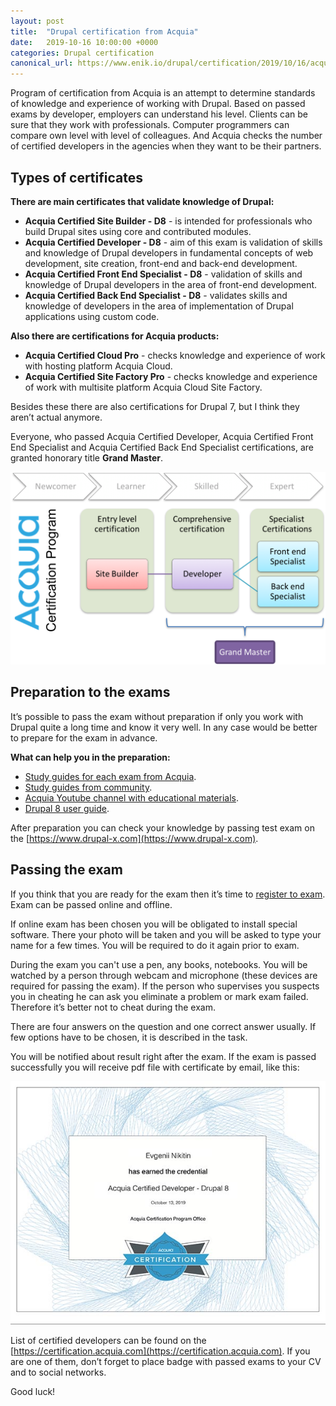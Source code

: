 ```yaml
---
layout: post
title:  "Drupal certification from Acquia"
date:   2019-10-16 10:00:00 +0000
categories: Drupal certification
canonical_url: https://www.enik.io/drupal/certification/2019/10/16/acquia-certification.html
---
```

Program of certification from Acquia is an attempt to determine standards of knowledge and experience of working with Drupal. Based on passed exams by developer, employers can understand his level. Clients can be sure that they work with professionals. Computer programmers can compare own level with level of colleagues. And Acquia checks the number of certified developers in the agencies when they want to be their partners.

## Types of certificates

**There are main certificates that validate knowledge of Drupal:**
* **Acquia Certified Site Builder - D8** - is intended for professionals who build Drupal sites using core and contributed modules.
* **Acquia Certified Developer - D8** - aim of this exam is validation of skills and knowledge of Drupal developers in fundamental concepts of web development, site creation, front-end and back-end development.
* **Acquia Certified Front End Specialist - D8** - validation of skills and knowledge of Drupal developers in the area of front-end development.
* **Acquia Certified Back End Specialist - D8** - validates skills and knowledge of developers in the area of implementation of Drupal applications using custom code.

**Also there are certifications for Acquia products:**
* **Acquia Certified Cloud Pro** - checks knowledge and experience of work with hosting platform Acquia Cloud.
* **Acquia Certified Site Factory Pro** - checks knowledge and experience of work with multisite platform Acquia Cloud Site Factory.

Besides these there are also certifications for Drupal 7, but I think they aren’t actual anymore.

Everyone, who passed Acquia Certified Developer, Acquia Certified Front End Specialist and Acquia Certified Back End Specialist certifications, are granted honorary title **Grand Master**.

![Acquia certification program](/assets/content/2019-10-16-acquia-certification/acquia_certifications.png)

## Preparation to the exams

It’s possible to pass the exam without preparation if only you work with Drupal quite a long time and know it very well. In any case would be better to prepare for the exam in advance.

**What can help you in the preparation:**
* [Study guides for each exam from Acquia](https://docs.acquia.com/certification/study-guides/).
* [Study guides from community](https://github.com/WidgetsBurritos/d8-studyguide).
* [Acquia Youtube channel with educational materials](https://www.youtube.com/user/AcquiaTV/playlists).
* [Drupal 8 user guide](https://www.drupal.org/docs/user_guide/en/index.html).

After preparation you can check your knowledge by passing test exam on the  [https://www.drupal-x.com](https://www.drupal-x.com).

## Passing the exam

If you think that you are ready for the exam then it’s time to [register to exam](https://www.acquia.com/customer-success/learning-services/acquia-certification-program). Exam can be passed online and offline.

If online exam has been chosen you will be obligated to install special software. There your photo will be taken and you will be asked to type your name for a few times. You will be required to do it again prior to exam.

During the exam you can't use a pen, any books, notebooks. You will be watched by a person through webcam and microphone (these devices are required for passing the exam). If the person who supervises you suspects you in cheating he can ask you eliminate a problem or mark exam failed. Therefore it’s better not to cheat during the exam.

There are four answers on the question and one correct answer usually. If few options have to be chosen, it is described in the task.

You will be notified about result right after the exam. If the exam is passed successfully you will receive pdf file with certificate by email, like this:

![My certificate Acquia Certified Developer](/assets/content/2019-10-16-acquia-certification/acquia_certified_developer.jpg)

List of certified developers can be found on the
[https://certification.acquia.com](https://certification.acquia.com). If you are one of them, don’t forget to place badge with passed exams to your CV and to social networks.

Good luck!
